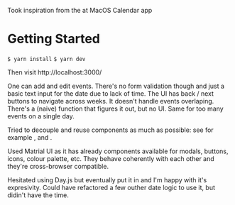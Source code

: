 Took inspiration from the at MacOS Calendar app

# Getting Started

`$ yarn install`
`$ yarn dev`

Then visit http://localhost:3000/

One can add and edit events. There's no form validation though and just a basic text input for the date due to lack of time.
The UI has back / next buttons to navigate across weeks.
It doesn't handle events overlaping. There's a (naive) function that figures it out, but no UI. Same for too many events on a single day.

Tried to decouple and reuse components as much as possible: see for example <Grid>, <GridItem> and <EditEventForm>.

Used Matrial UI as it has already components available for modals, buttons, icons, colour palette, etc. They behave coherently with each other and they're cross-browser compatible.

Hesitated using Day.js but eventually put it in and I'm happy with it's expresivity. Could have refactored a few outher date logic to use it, but didin't have the time.
